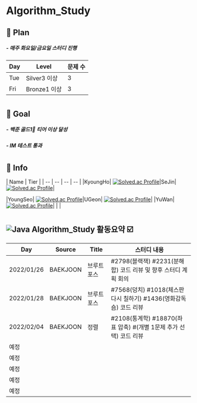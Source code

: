 # Algorithm_Study
## 💫 Plan
#####    - 매주 화요일/금요일 스터디 진행
| Day | Level | 문제 수 |
| -- | -- | -- |
| Tue | Silver3 이상| 3 |
| Fri | Bronze1 이상| 3 |
#
## 💫 Goal
#####    - 백준 골드1🥇 티어 이상 달성 
#####    - IM 테스트 통과
#  
## 💫 Info
| Name | Tier |
| -- | -- | -- | -- |
|KyoungHo| [![Solved.ac Profile](http://mazassumnida.wtf/api/v2/generate_badge?boj=rudgh46)](https://solved.ac/rudgh46)|SeJin| [![Solved.ac Profile](http://mazassumnida.wtf/api/v2/generate_badge?boj=kimsezin)](https://solved.ac/kimsezin)|

|YoungSeo| [![Solved.ac Profile](http://mazassumnida.wtf/api/v2/generate_badge?boj=dudtjakdl)](https://solved.ac/dudtjakdl)|UGeon| [![Solved.ac Profile](http://mazassumnida.wtf/api/v2/generate_badge?boj=dnrjs8185)](https://solved.ac/dnrjs8185)|
|YuWan| [![Solved.ac Profile](http://mazassumnida.wtf/api/v2/generate_badge?boj=kmhj)](https://solved.ac/kmhj)| | |
#
## ![Java](https://img.shields.io/badge/Java-007396.svg?&style=for-the-badge&logo=Java&logoColor=white) Algorithm_Study 활동요약 ☑️
| Day | Source | Title |스터디 내용 |
| ------ | ------ | ------ |------------- |
| 2022/01/26 | BAEKJOON | 브루트 포스 | #2798(블랙잭) #2231(분해합) 코드 리뷰 및 향후 스터디 계획 회의 |
| 2022/01/28 | BAEKJOON | 브루트 포스 | #7568(덩치) #1018(체스판 다시 칠하기) #1436(영화감독 숌) 코드 리뷰 |
| 2022/02/04 | BAEKJOON | 정렬 | #2108(통계학) #18870(좌표 압축) #(개별 1문제 추가 선택) 코드 리뷰 |
| 예정 |  |  |  |
| 예정 |  |  |  |
| 예정 |  |  |  |
| 예정 |  |  |  |
| 예정 |  |  |  |


